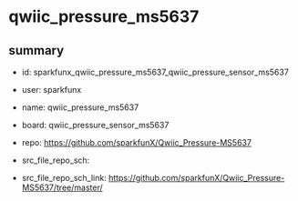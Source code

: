 # qwiic_pressure_ms5637
 
## summary 
* id: sparkfunx_qwiic_pressure_ms5637_qwiic_pressure_sensor_ms5637
* user: sparkfunx
* name: qwiic_pressure_ms5637
* board: qwiic_pressure_sensor_ms5637
* repo: https://github.com/sparkfunX/Qwiic_Pressure-MS5637



* src_file_repo_sch: 
* src_file_repo_sch_link: https://github.com/sparkfunX/Qwiic_Pressure-MS5637/tree/master/




